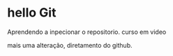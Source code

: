 # hello Git
Aprendendo a inpecionar o repositorio.
curso em video

mais uma alteração, diretamento do github.
